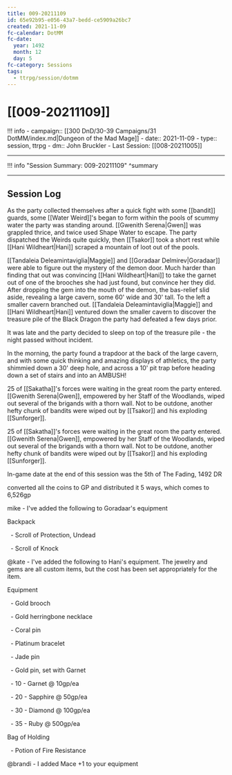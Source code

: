 ```yaml
---
title: 009-20211109
id: 65e92b95-e056-43a7-bedd-ce5909a26bc7
created: 2021-11-09
fc-calendar: DotMM
fc-date:
  year: 1492
  month: 12
  day: 5
fc-category: Sessions
tags:
  - ttrpg/session/dotmm
---
```


# [[009-20211109]]

!!! info
    - campaign:: [[300 DnD/30-39 Campaigns/31 DotMM/index.md|Dungeon of the Mad Mage]]
    - date:: 2021-11-09
    - type:: session, ttrpg
    - dm:: John Bruckler
    - Last Session: [[008-20211005]]


---

!!! info "Session Summary: 009-20211109"
    ^summary

---

## Session Log


As the party collected themselves after a quick fight with some [[bandit]] guards, some [[Water Weird]]'s began to form within the pools of scummy water the party was standing around. [[Gwenith Serena|Gwen]] was grappled thrice, and twice used Shape Water to escape. The party dispatched the Weirds quite quickly, then [[Tsakor]] took a short rest while [[Hani Wildheart|Hani]] scraped a mountain of loot out of the pools.

[[Tandaleia Deleamintaviglia|Maggie]] and [[Goradaar Delmirev|Goradaar]] were able to figure out the mystery of the demon door. Much harder than finding that out was convincing [[Hani Wildheart|Hani]] to take the garnet out of one of the brooches she had just found, but convince her they did. After dropping the gem into the mouth of the demon, the bas-relief slid aside, revealing a large cavern, some 60' wide and 30' tall. To the left a smaller cavern branched out. [[Tandaleia Deleamintaviglia|Maggie]] and [[Hani Wildheart|Hani]] ventured down the smaller cavern to discover the treasure pile of the Black Dragon the party had defeated a few days prior.

It was late and the party decided to sleep on top of the treasure pile - the night passed without incident.

In the morning, the party found a trapdoor at the back of the large cavern, and with some quick thinking and amazing displays of athletics, the party shimmied down a 30' deep hole, and across a 10' pit trap before heading down a set of stairs and into an AMBUSH!

25 of [[Sakatha]]'s forces were waiting in the great room the party entered. [[Gwenith Serena|Gwen]], empowered by her Staff of the Woodlands, wiped out several of the brigands with a thorn wall. Not to be outdone, another hefty chunk of bandits were wiped out by [[Tsakor]] and his exploding [[Sunforger]].

25 of [[Sakatha]]'s forces were waiting in the great room the party entered. [[Gwenith Serena|Gwen]], empowered by her Staff of the Woodlands, wiped out several of the brigands with a thorn wall. Not to be outdone, another hefty chunk of bandits were wiped out by [[Tsakor]] and his exploding [[Sunforger]].

In-game date at the end of this session was the 5th of The Fading, 1492 DR


converted all the coins to GP and distributed it 5 ways, which comes to 6,526gp

mike - I've added the following to Goradaar's equipment  

Backpack

  - Scroll of Protection, Undead

  - Scroll of Knock

  

@kate - I've added the following to Hani's equipment. The jewelry and gems are all custom items, but the cost has been set appropriately for the item.

Equipment

  - Gold brooch

  - Gold herringbone necklace

  - Coral pin

  - Platinum bracelet

  - Jade pin

  - Gold pin, set with Garnet

  - 10 - Garnet @ 10gp/ea

  - 20 - Sapphire @ 50gp/ea

  - 30 - Diamond @ 100gp/ea

  - 35 - Ruby @ 500gp/ea

Bag of Holding  

  - Potion of Fire Resistance

  

@brandi - I added Mace +1 to your equipment
